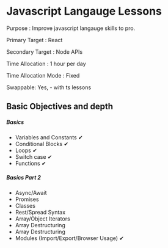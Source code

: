 # Javascript Langauge Lessons

Purpose : Improve javascript langauge skills to pro.

Primary Target : React

Secondary Target : Node APIs

Time Allocation : 1 hour per day

Time Allocation Mode : Fixed

Swappable: Yes, - with ts lessons


## Basic Objectives and depth

##### Basics 
* Variables and Constants ✔
* Conditional Blocks ✔
* Loops ✔
* Switch case ✔
* Functions ✔

##### Basics Part 2
*  Async/Await
*  Promises
*  Classes
*  Rest/Spread Syntax
*  Array/Object Iterators
*  Array Destructuring
*  Array Destructuring
*  Modules (Import/Export/Browser Usage) ✔
